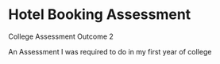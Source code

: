 # Hotel Booking Assessment
College Assessment Outcome 2

An Assessment I was required to do in my first year of college
